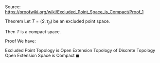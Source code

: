 # 

Source: https://proofwiki.org/wiki/Excluded_Point_Space_is_Compact/Proof_1

Theorem
Let $T = \left({S, \tau_{\bar p}}\right)$ be an excluded point space.

Then $T$ is a compact space.


Proof
We have:

Excluded Point Topology is Open Extension Topology of Discrete Topology
Open Extension Space is Compact
$\blacksquare$





